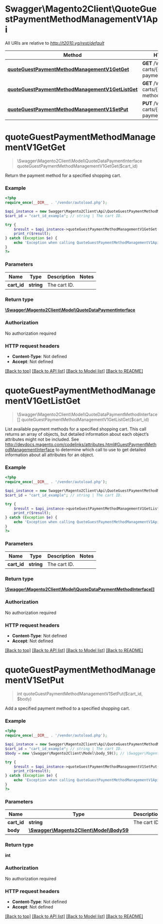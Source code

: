 # Swagger\Magento2Client\QuoteGuestPaymentMethodManagementV1Api

All URIs are relative to *http://t2010.vg/rest/default*

Method | HTTP request | Description
------------- | ------------- | -------------
[**quoteGuestPaymentMethodManagementV1GetGet**](QuoteGuestPaymentMethodManagementV1Api.md#quoteGuestPaymentMethodManagementV1GetGet) | **GET** /V1/guest-carts/{cartId}/selected-payment-method | 
[**quoteGuestPaymentMethodManagementV1GetListGet**](QuoteGuestPaymentMethodManagementV1Api.md#quoteGuestPaymentMethodManagementV1GetListGet) | **GET** /V1/guest-carts/{cartId}/payment-methods | 
[**quoteGuestPaymentMethodManagementV1SetPut**](QuoteGuestPaymentMethodManagementV1Api.md#quoteGuestPaymentMethodManagementV1SetPut) | **PUT** /V1/guest-carts/{cartId}/selected-payment-method | 


# **quoteGuestPaymentMethodManagementV1GetGet**
> \Swagger\Magento2Client\Model\QuoteDataPaymentInterface quoteGuestPaymentMethodManagementV1GetGet($cart_id)



Return the payment method for a specified shopping cart.

### Example
```php
<?php
require_once(__DIR__ . '/vendor/autoload.php');

$api_instance = new Swagger\Magento2Client\Api\QuoteGuestPaymentMethodManagementV1Api();
$cart_id = "cart_id_example"; // string | The cart ID.

try {
    $result = $api_instance->quoteGuestPaymentMethodManagementV1GetGet($cart_id);
    print_r($result);
} catch (Exception $e) {
    echo 'Exception when calling QuoteGuestPaymentMethodManagementV1Api->quoteGuestPaymentMethodManagementV1GetGet: ', $e->getMessage(), PHP_EOL;
}
?>
```

### Parameters

Name | Type | Description  | Notes
------------- | ------------- | ------------- | -------------
 **cart_id** | **string**| The cart ID. |

### Return type

[**\Swagger\Magento2Client\Model\QuoteDataPaymentInterface**](../Model/QuoteDataPaymentInterface.md)

### Authorization

No authorization required

### HTTP request headers

 - **Content-Type**: Not defined
 - **Accept**: Not defined

[[Back to top]](#) [[Back to API list]](../../README.md#documentation-for-api-endpoints) [[Back to Model list]](../../README.md#documentation-for-models) [[Back to README]](../../README.md)

# **quoteGuestPaymentMethodManagementV1GetListGet**
> \Swagger\Magento2Client\Model\QuoteDataPaymentMethodInterface[] quoteGuestPaymentMethodManagementV1GetListGet($cart_id)



List available payment methods for a specified shopping cart. This call returns an array of objects, but detailed information about each object’s attributes might not be included.  See http://devdocs.magento.com/codelinks/attributes.html#GuestPaymentMethodManagementInterface to determine which call to use to get detailed information about all attributes for an object.

### Example
```php
<?php
require_once(__DIR__ . '/vendor/autoload.php');

$api_instance = new Swagger\Magento2Client\Api\QuoteGuestPaymentMethodManagementV1Api();
$cart_id = "cart_id_example"; // string | The cart ID.

try {
    $result = $api_instance->quoteGuestPaymentMethodManagementV1GetListGet($cart_id);
    print_r($result);
} catch (Exception $e) {
    echo 'Exception when calling QuoteGuestPaymentMethodManagementV1Api->quoteGuestPaymentMethodManagementV1GetListGet: ', $e->getMessage(), PHP_EOL;
}
?>
```

### Parameters

Name | Type | Description  | Notes
------------- | ------------- | ------------- | -------------
 **cart_id** | **string**| The cart ID. |

### Return type

[**\Swagger\Magento2Client\Model\QuoteDataPaymentMethodInterface[]**](../Model/QuoteDataPaymentMethodInterface.md)

### Authorization

No authorization required

### HTTP request headers

 - **Content-Type**: Not defined
 - **Accept**: Not defined

[[Back to top]](#) [[Back to API list]](../../README.md#documentation-for-api-endpoints) [[Back to Model list]](../../README.md#documentation-for-models) [[Back to README]](../../README.md)

# **quoteGuestPaymentMethodManagementV1SetPut**
> int quoteGuestPaymentMethodManagementV1SetPut($cart_id, $body)



Add a specified payment method to a specified shopping cart.

### Example
```php
<?php
require_once(__DIR__ . '/vendor/autoload.php');

$api_instance = new Swagger\Magento2Client\Api\QuoteGuestPaymentMethodManagementV1Api();
$cart_id = "cart_id_example"; // string | The cart ID.
$body = new \Swagger\Magento2Client\Model\body_59(); // \Swagger\Magento2Client\Model\Body59 | 

try {
    $result = $api_instance->quoteGuestPaymentMethodManagementV1SetPut($cart_id, $body);
    print_r($result);
} catch (Exception $e) {
    echo 'Exception when calling QuoteGuestPaymentMethodManagementV1Api->quoteGuestPaymentMethodManagementV1SetPut: ', $e->getMessage(), PHP_EOL;
}
?>
```

### Parameters

Name | Type | Description  | Notes
------------- | ------------- | ------------- | -------------
 **cart_id** | **string**| The cart ID. |
 **body** | [**\Swagger\Magento2Client\Model\Body59**](../Model/body_59.md)|  | [optional]

### Return type

**int**

### Authorization

No authorization required

### HTTP request headers

 - **Content-Type**: Not defined
 - **Accept**: Not defined

[[Back to top]](#) [[Back to API list]](../../README.md#documentation-for-api-endpoints) [[Back to Model list]](../../README.md#documentation-for-models) [[Back to README]](../../README.md)

